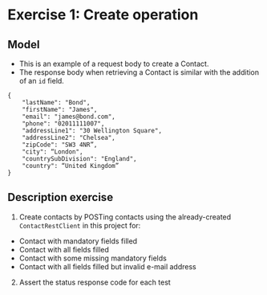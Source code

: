 # Exercise 1: Create operation

## Model
- This is an example of a request body to create a Contact.
- The response body when retrieving a Contact is similar with the addition of an `id` field.

```
{
    "lastName": "Bond",
    "firstName": "James",
    "email": "james@bond.com",
    "phone": "02011111007",
    "addressLine1": "30 Wellington Square",
    "addressLine2": "Chelsea",
    "zipCode": "SW3 4NR”,
    "city": “London",
    "countrySubDivision": "England",
    "country": “United Kingdom”
}
```

## Description exercise

1. Create contacts by POSTing contacts using the already-created `ContactRestClient` in this project for:

- Contact with mandatory fields filled
- Contact with all fields filled
- Contact with some missing mandatory fields
- Contact with all fields filled but invalid e-mail address

2. Assert the status response code for each test
